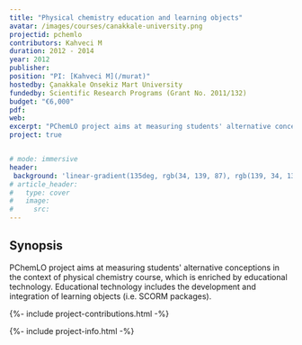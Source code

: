 ```yaml
---
title: "Physical chemistry education and learning objects"
avatar: /images/courses/canakkale-university.png
projectid: pchemlo
contributors: Kahveci M
duration: 2012 - 2014
year: 2012
publisher:
position: "PI: [Kahveci M](/murat)"
hostedby: Çanakkale Onsekiz Mart University
fundedby: Scientific Research Programs (Grant No. 2011/132)
budget: "€6,000"
pdf:
web:
excerpt: "PChemLO project aims at measuring students' alternative conceptions in the context of physical chemistry course, which is enriched by educational technology."
project: true


# mode: immersive
header:
 background: 'linear-gradient(135deg, rgb(34, 139, 87), rgb(139, 34, 139))' 
# article_header:
#   type: cover
#   image:
#     src: 
---
```


## Synopsis

PChemLO project aims at measuring students' alternative conceptions in the context of physical chemistry course, which is enriched by educational technology. Educational technology includes the development and integration of learning objects (i.e. SCORM packages).

{%- include project-contributions.html -%}

{%- include project-info.html -%}